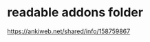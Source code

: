 # readable addons folder

[https://ankiweb.net/shared/info/158759867 ](https://ankiweb.net/shared/info/158759867)